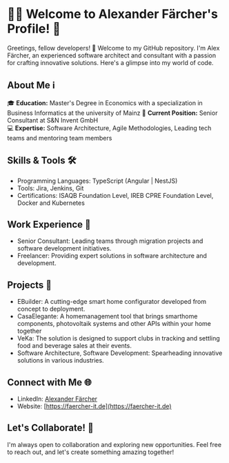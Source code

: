 # 👨‍💻 Welcome to Alexander Färcher's Profile! 🌟

Greetings, fellow developers! 👋 Welcome to my GitHub repository. I'm Alex Färcher, an experienced software architect and consultant with a passion for crafting innovative solutions. Here's a glimpse into my world of code.

## About Me ℹ️

🎓 **Education:** Master's Degree in Economics with a specialization in Business Informatics at the university of Mainz
💼 **Current Position:** Senior Consultant at S&N Invent GmbH  
💻 **Expertise:** Software Architecture, Agile Methodologies, Leading tech teams and mentoring team members 

## Skills & Tools 🛠️

- Programming Languages: TypeScript (Angular | NestJS)
- Tools: Jira, Jenkins, Git
- Certifications: ISAQB Foundation Level, IREB CPRE Foundation Level, Docker and Kubernetes

## Work Experience 💼

- Senior Consultant: Leading teams through migration projects and software development initiatives.
- Freelancer: Providing expert solutions in software architecture and development.

## Projects 🚀

- EBuilder: A cutting-edge smart home configurator developed from concept to deployment.
- CasaElegante: A homemanagement tool that brings smarthome components, photovoltaik systems and other APIs within your home together
- VeKa: The solution is designed to support clubs in tracking and settling food and beverage sales at their events.
- Software Architecture, Software Development: Spearheading innovative solutions in various industries.

## Connect with Me 🌐

- LinkedIn: [Alexander Färcher](https://www.linkedin.com/in/alexander-f%C3%A4rcher-63a276223/)
- Website: [https://faercher-it.de](https://faercher-it.de)

## Let's Collaborate! 🤝

I'm always open to collaboration and exploring new opportunities. Feel free to reach out, and let's create something amazing together!
